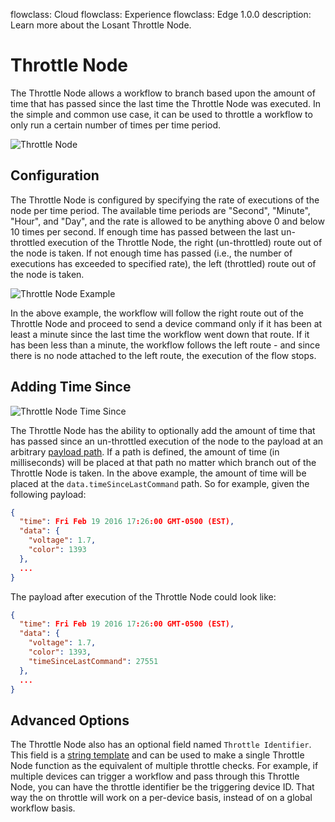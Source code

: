 flowclass: Cloud
flowclass: Experience
flowclass: Edge 1.0.0
description: Learn more about the Losant Throttle Node.

# Throttle Node

The Throttle Node allows a workflow to branch based upon the amount of time that has passed since the last time the Throttle Node was executed. In the simple and common use case, it can be used to throttle a workflow to only run a certain number of times per time period.

![Throttle Node](/images/workflows/logic/throttle-node.png "Throttle Node")

## Configuration

The Throttle Node is configured by specifying the rate of executions of the node per time period. The available time periods are "Second", "Minute", "Hour", and "Day", and the rate is allowed to be anything above 0 and below 10 times per second. If enough time has passed between the last un-throttled execution of the Throttle Node, the right (un-throttled) route out of the node is taken. If not enough time has passed (i.e., the number of executions has exceeded to specified rate), the left (throttled) route out of the node is taken.

![Throttle Node Example](/images/workflows/logic/throttle-node-example.png "Throttle Node Example")

In the above example, the workflow will follow the right route out of the Throttle Node and proceed to send a device command only if it has been at least a minute since the last time the workflow went down that route. If it has been less than a minute, the workflow follows the left route - and since there is no node attached to the left route, the execution of the flow stops.

## Adding Time Since

![Throttle Node Time Since](/images/workflows/logic/throttle-node-time-since.png "Throttle Node Time Since")

The Throttle Node has the ability to optionally add the amount of time that has passed since an un-throttled execution of the node to the payload at an arbitrary [payload path](/workflows/accessing-payload-data/#payload-paths). If a path is defined, the amount of time (in milliseconds) will be placed at that path no matter which branch out of the Throttle Node is taken. In the above example, the amount of time will be placed at the `data.timeSinceLastCommand` path. So for example, given the following payload:

```json
{
  "time": Fri Feb 19 2016 17:26:00 GMT-0500 (EST),
  "data": {
    "voltage": 1.7,
    "color": 1393
  },
  ...
}
```

The payload after execution of the Throttle Node could look like:

```json
{
  "time": Fri Feb 19 2016 17:26:00 GMT-0500 (EST),
  "data": {
    "voltage": 1.7,
    "color": 1393,
    "timeSinceLastCommand": 27551
  },
  ...
}
```

## Advanced Options

The Throttle Node also has an optional field named `Throttle Identifier`. This field is a [string template](/workflows/accessing-payload-data/#string-templates) and can be used to make a single Throttle Node function as the equivalent of multiple throttle checks. For example, if multiple devices can trigger a workflow and pass through this Throttle Node, you can have the throttle identifier be the triggering device ID. That way the on throttle will work on a per-device basis, instead of on a global workflow basis.
